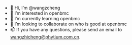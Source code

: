 - 👋 Hi, I’m @wangzcheng
- 👀 I’m interested in openbmc
- 🌱 I’m currently learning openbmc
- 💞️ I’m looking to collaborate on who is good at openbmc
- 📫 If you have any questions, please send an email to wangzhicheng@phytium.com.cn.

<!---
wangzcheng/wangzcheng is a ✨ special ✨ repository because its `README.md` (this file) appears on your GitHub profile.
You can click the Preview link to take a look at your changes.
--->
